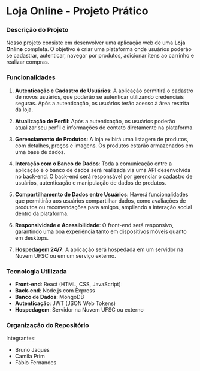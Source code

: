 # Loja Online - Projeto Prático

### Descrição do Projeto

Nosso projeto consiste em desenvolver uma aplicação web de uma **Loja Online** completa. O objetivo é criar uma plataforma onde usuários poderão se cadastrar, autenticar, navegar por produtos, adicionar itens ao carrinho e realizar compras.

### Funcionalidades

1. **Autenticação e Cadastro de Usuários**: A aplicação permitirá o cadastro de novos usuários, que poderão se autenticar utilizando credenciais seguras. Após a autenticação, os usuários terão acesso à área restrita da loja.
   
2. **Atualização de Perfil**: Após a autenticação, os usuários poderão atualizar seu perfil e informações de contato diretamente na plataforma.

3. **Gerenciamento de Produtos**: A loja exibirá uma listagem de produtos, com detalhes, preços e imagens. Os produtos estarão armazenados em uma base de dados.

4. **Interação com o Banco de Dados**: Toda a comunicação entre a aplicação e o banco de dados será realizada via uma API desenvolvida no back-end. O back-end será responsável por gerenciar o cadastro de usuários, autenticação e manipulação de dados de produtos.

5. **Compartilhamento de Dados entre Usuários**: Haverá funcionalidades que permitirão aos usuários compartilhar dados, como avaliações de produtos ou recomendações para amigos, ampliando a interação social dentro da plataforma.

6. **Responsividade e Acessibilidade**: O front-end será responsivo, garantindo uma boa experiência tanto em dispositivos móveis quanto em desktops.

7. **Hospedagem 24/7**: A aplicação será hospedada em um servidor na Nuvem UFSC ou em um serviço externo.

### Tecnologia Utilizada

- **Front-end**: React (HTML, CSS, JavaScript)
- **Back-end**: Node.js com Express
- **Banco de Dados**: MongoDB
- **Autenticação**: JWT (JSON Web Tokens)
- **Hospedagem**: Servidor na Nuvem UFSC ou externo

### Organização do Repositório

Integrantes:
- Bruno Jaques
- Camila Prim
- Fábio Fernandes
